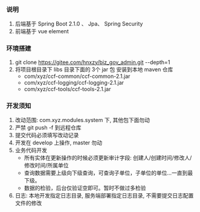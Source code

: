 ### 说明
1. 后端基于 Spring Boot 2.1.0 、 Jpa、 Spring Security
2. 前端基于 vue element

### 环境搭建
1. git clone https://gitee.com/hnxzy/biz_gov_admin.git --depth=1
2. 将项目根目录下 libs 目录下面的 3个 jar 包 安装到本地 maven 仓库 
    - com/xyz/ccf-common/ccf-common-2.1.jar
    - com/xyz/ccf-logging/ccf-logging-2.1.jar
    - com/xyz/ccf-tools/ccf-tools-2.1.jar
    
### 开发须知
1. 改动范围: com.xyz.modules.system 下, 其他包下面勿动
2. 严禁 git push -f 到远程仓库
3. 提交代码必须填写改动记录
4. 开发在 develop 上操作, master 勿动
5. 业务代码开发
   - 所有实体在更新操作的时候必须更新审计字段: 创建人/创建时间/修改人/修改时间/所属单位
   - 查询数据需要上级向下级查询，可查询子单位，子单位的单位…一直到最下级。
   - 数据的检验，后台仅验证空即可。暂时不做过多检验
6. 日志: 本地开发指定日志目录, 服务端部署指定日志目录, 不需要提交日志配置文件的修改